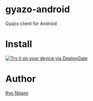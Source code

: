 # gyazo-android
Gyazo client for Android

# Install
[<img src="https://dply.me/n14p0b/button/large" alt="Try it on your device via DeployGate">](https://dply.me/n14p0b#install)

# Author
[Ryo Nitami](https://github.com/rnitame)
